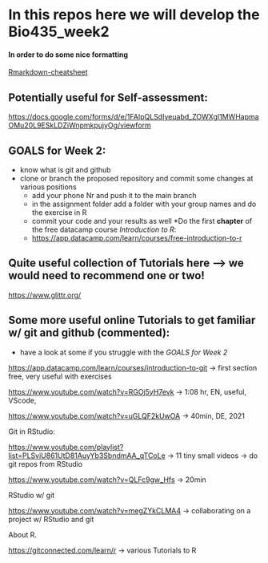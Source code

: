 # In this repos here we will develop the Bio435_week2

#### In order to do some nice formatting
[Rmarkdown-cheatsheet](https://www.rstudio.com/wp-content/uploads/2015/02/rmarkdown-cheatsheet.pdf)

## Potentially useful for Self-assessment:
https://docs.google.com/forms/d/e/1FAIpQLSdIyeuabd_ZOWXgI1MWHapmaOMu20L9ESkLDZiWnpmkpujyOg/viewform

## GOALS for Week 2:
* know what is git and github
* clone or branch the proposed repository and commit some changes at various positions
  + add your phone Nr and push it to the main branch
  + in the assignment folder add a folder with your group names and do the exercise in R
  + commit your code and your results as well 
*Do the first __chapter__ of the free datacamp course *Introduction to R*:
  + https://app.datacamp.com/learn/courses/free-introduction-to-r

## Quite useful collection of Tutorials here --> we would need to recommend one or two!
https://www.glittr.org/



## Some more useful online Tutorials to get familiar w/ git and github (commented):
 + have a look at some if you struggle with the *GOALS for Week 2*

https://app.datacamp.com/learn/courses/introduction-to-git
-> first section free, very useful with exercises

https://www.youtube.com/watch?v=RGOj5yH7evk
-> 1:08 hr, EN, useful, VScode, 

https://www.youtube.com/watch?v=uGLQF2kUwOA
-> 40min, DE, 2021

Git in RStudio:

https://www.youtube.com/playlist?list=PLSviU861UtD81AuyYb3SbndmAA_qTCoLe
-> 11 tiny small videos
-> do git repos from RStudio

https://www.youtube.com/watch?v=QLFc9gw_Hfs
-> 20min



RStudio w/ git

https://www.youtube.com/watch?v=megZYkCLMA4
-> collaborating on a project w/ RStudio and git

About R.

https://gitconnected.com/learn/r
-> various Tutorials to R










